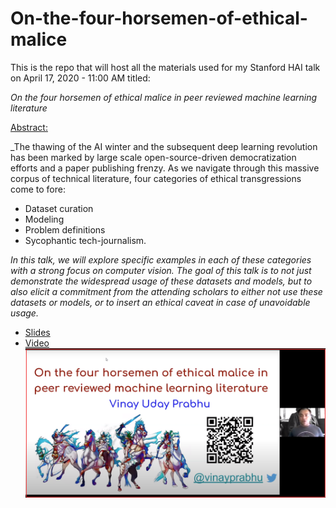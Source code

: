 # On-the-four-horsemen-of-ethical-malice

This is the repo that will host all the materials used for my Stanford HAI talk on April 17, 2020 - 11:00 AM titled:

_On the four horsemen of ethical malice in peer reviewed machine learning literature_

[Abstract:](https://hai.stanford.edu/events/hai-weekly-seminar-vinay-uday-prabhu-four-horsemen-ethical-malice-peer-reviewed-machine "Stanford HAI Homepage")

_The thawing of the AI winter and the subsequent deep learning revolution has been marked by large scale open-source-driven democratization efforts and a paper publishing frenzy. As we navigate through this massive corpus of technical literature, four categories of ethical transgressions come to fore: 
- Dataset curation
- Modeling
- Problem definitions
- Sycophantic tech-journalism. 

_In this talk, we will explore specific examples in each of these categories with a strong focus on computer vision. The goal of this talk is to not just demonstrate the widespread usage of these datasets and models, but to also elicit a commitment from the attending scholars to either not use these datasets or models, or to insert an ethical caveat in case of unavoidable usage._

- [Slides](https://bit.ly/2WvkVOR)
- [Video](https://youtu.be/hpA67iDxNGU)
![Talk](/chrome_8ETbmxVtwA.png)
